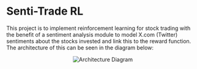 # Senti-Trade RL
This project is to implement reinforcement learning for stock trading with the benefit of a sentiment analysis module to model X.com (Twitter) sentiments about the stocks invested and link this to the reward function.
The architecture of this can be seen in the diagram below:

<p align = "center">
  <image src="Architecture_Diagram_1.jpg" , alt = "Architecture Diagram">
</p>
